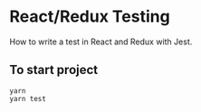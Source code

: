 # React/Redux Testing #
How to write a test in React and Redux with Jest.

## To start project ##
```
yarn
yarn test
```
